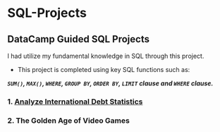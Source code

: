 # SQL-Projects

## DataCamp Guided SQL Projects

I had utilize my fundamental knowledge in SQL through this project.
+ This project is completed using key SQL functions such as:

***```SUM()```, ```MAX()```, ```WHERE```, ```GROUP BY```, ```ORDER BY```, ```LIMIT``` clause and ```WHERE``` clause.***

### **1. [Analyze International Debt Statistics](https://github.com/NabillaAizuddin/SQL-Projects/blob/6c063dc0fee70d9b984d30f965abf746339a2c90/notebook.ipynb)**

### 2. The Golden Age of Video Games


